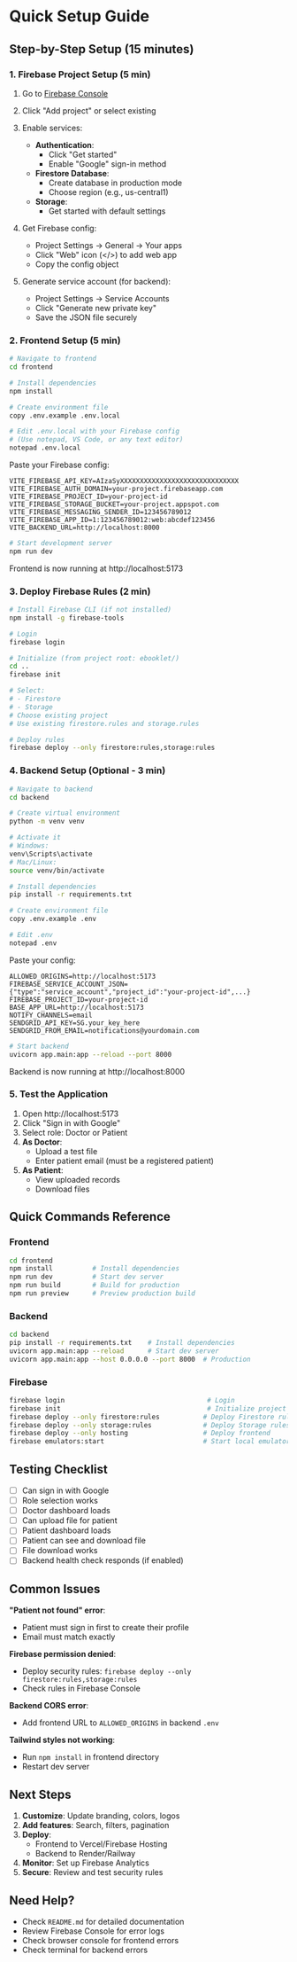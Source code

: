 # Quick Setup Guide

## Step-by-Step Setup (15 minutes)

### 1. Firebase Project Setup (5 min)

1. Go to [Firebase Console](https://console.firebase.google.com/)
2. Click "Add project" or select existing
3. Enable services:
   - **Authentication**: 
     - Click "Get started"
     - Enable "Google" sign-in method
   - **Firestore Database**:
     - Create database in production mode
     - Choose region (e.g., us-central1)
   - **Storage**:
     - Get started with default settings

4. Get Firebase config:
   - Project Settings → General → Your apps
   - Click "Web" icon (</>) to add web app
   - Copy the config object

5. Generate service account (for backend):
   - Project Settings → Service Accounts
   - Click "Generate new private key"
   - Save the JSON file securely

### 2. Frontend Setup (5 min)

```bash
# Navigate to frontend
cd frontend

# Install dependencies
npm install

# Create environment file
copy .env.example .env.local

# Edit .env.local with your Firebase config
# (Use notepad, VS Code, or any text editor)
notepad .env.local
```

Paste your Firebase config:
```env
VITE_FIREBASE_API_KEY=AIzaSyXXXXXXXXXXXXXXXXXXXXXXXXXXXXXX
VITE_FIREBASE_AUTH_DOMAIN=your-project.firebaseapp.com
VITE_FIREBASE_PROJECT_ID=your-project-id
VITE_FIREBASE_STORAGE_BUCKET=your-project.appspot.com
VITE_FIREBASE_MESSAGING_SENDER_ID=123456789012
VITE_FIREBASE_APP_ID=1:123456789012:web:abcdef123456
VITE_BACKEND_URL=http://localhost:8000
```

```bash
# Start development server
npm run dev
```

Frontend is now running at http://localhost:5173

### 3. Deploy Firebase Rules (2 min)

```bash
# Install Firebase CLI (if not installed)
npm install -g firebase-tools

# Login
firebase login

# Initialize (from project root: ebooklet/)
cd ..
firebase init

# Select:
# - Firestore
# - Storage
# Choose existing project
# Use existing firestore.rules and storage.rules

# Deploy rules
firebase deploy --only firestore:rules,storage:rules
```

### 4. Backend Setup (Optional - 3 min)

```bash
# Navigate to backend
cd backend

# Create virtual environment
python -m venv venv

# Activate it
# Windows:
venv\Scripts\activate
# Mac/Linux:
source venv/bin/activate

# Install dependencies
pip install -r requirements.txt

# Create environment file
copy .env.example .env

# Edit .env
notepad .env
```

Paste your config:
```env
ALLOWED_ORIGINS=http://localhost:5173
FIREBASE_SERVICE_ACCOUNT_JSON={"type":"service_account","project_id":"your-project-id",...}
FIREBASE_PROJECT_ID=your-project-id
BASE_APP_URL=http://localhost:5173
NOTIFY_CHANNELS=email
SENDGRID_API_KEY=SG.your_key_here
SENDGRID_FROM_EMAIL=notifications@yourdomain.com
```

```bash
# Start backend
uvicorn app.main:app --reload --port 8000
```

Backend is now running at http://localhost:8000

### 5. Test the Application

1. Open http://localhost:5173
2. Click "Sign in with Google"
3. Select role: Doctor or Patient
4. **As Doctor**:
   - Upload a test file
   - Enter patient email (must be a registered patient)
5. **As Patient**:
   - View uploaded records
   - Download files

## Quick Commands Reference

### Frontend
```bash
cd frontend
npm install          # Install dependencies
npm run dev          # Start dev server
npm run build        # Build for production
npm run preview      # Preview production build
```

### Backend
```bash
cd backend
pip install -r requirements.txt    # Install dependencies
uvicorn app.main:app --reload      # Start dev server
uvicorn app.main:app --host 0.0.0.0 --port 8000  # Production
```

### Firebase
```bash
firebase login                                    # Login
firebase init                                     # Initialize project
firebase deploy --only firestore:rules           # Deploy Firestore rules
firebase deploy --only storage:rules             # Deploy Storage rules
firebase deploy --only hosting                   # Deploy frontend
firebase emulators:start                         # Start local emulators
```

## Testing Checklist

- [ ] Can sign in with Google
- [ ] Role selection works
- [ ] Doctor dashboard loads
- [ ] Can upload file for patient
- [ ] Patient dashboard loads
- [ ] Patient can see and download file
- [ ] File download works
- [ ] Backend health check responds (if enabled)

## Common Issues

**"Patient not found" error**:
- Patient must sign in first to create their profile
- Email must match exactly

**Firebase permission denied**:
- Deploy security rules: `firebase deploy --only firestore:rules,storage:rules`
- Check rules in Firebase Console

**Backend CORS error**:
- Add frontend URL to `ALLOWED_ORIGINS` in backend `.env`

**Tailwind styles not working**:
- Run `npm install` in frontend directory
- Restart dev server

## Next Steps

1. **Customize**: Update branding, colors, logos
2. **Add features**: Search, filters, pagination
3. **Deploy**: 
   - Frontend to Vercel/Firebase Hosting
   - Backend to Render/Railway
4. **Monitor**: Set up Firebase Analytics
5. **Secure**: Review and test security rules

## Need Help?

- Check `README.md` for detailed documentation
- Review Firebase Console for error logs
- Check browser console for frontend errors
- Check terminal for backend errors
